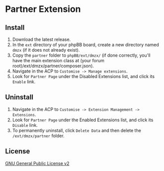 # Partner Extension

## Install
1. Download the latest release.
2. In the `ext` directory of your phpBB board, create a new directory named `dmzx` (if it does not already exist).
3. Copy the `partner` folder to `phpBB/ext/dmzx/` (if done correctly, you'll have the main extension class at (your forum root)/ext/dmzx/partner/composer.json).
4. Navigate in the ACP to `Customise -> Manage extensions`.
5. Look for `Partner Page` under the Disabled Extensions list, and click its `Enable` link.

## Uninstall
1. Navigate in the ACP to `Customise -> Extension Management -> Extensions`.
2. Look for `Partner Page` under the Enabled Extensions list, and click its `Disable` link.
3. To permanently uninstall, click `Delete Data` and then delete the `/ext/dmzx/partner` folder.

## License
[GNU General Public License v2](http://opensource.org/licenses/GPL-2.0)
